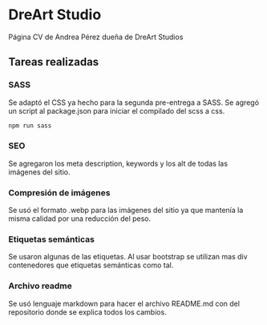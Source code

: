 # DreArt Studio

Página CV de Andrea Pérez dueña de DreArt Studios

## Tareas realizadas

### SASS

Se adaptó el CSS ya hecho para la segunda pre-entrega a SASS.
Se agregó un script al package.json para iniciar el compilado del scss a css.

```bash
npm run sass
```

### SEO

Se agregaron los meta description, keywords y los alt de todas las imágenes del sitio.

### Compresión de imágenes

Se usó el formato .webp para las imágenes del sitio ya que mantenía la misma calidad por una reducción del peso.

### Etiquetas semánticas

Se usaron algunas de las etiquetas. Al usar bootstrap se utilizan mas div contenedores que etiquetas semánticas como tal.

### Archivo readme

Se usó lenguaje markdown para hacer el archivo README.md con del repositorio donde se explica todos los cambios. 